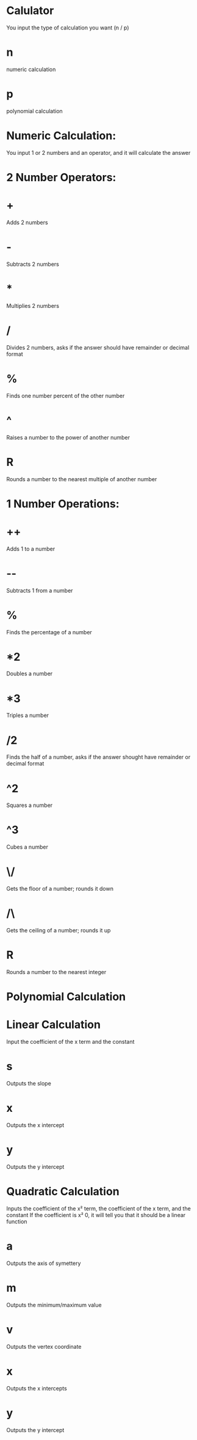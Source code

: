 # Calulator
You input the type of calculation you want (n / p)
# n
numeric calculation
# p
polynomial calculation
# Numeric Calculation:
You input 1 or 2 numbers and an operator, and it will calculate the answer
# 2 Number Operators:
# +
Adds 2 numbers
# -
Subtracts 2 numbers
# *
Multiplies 2 numbers
# /
Divides 2 numbers, asks if the answer should have remainder or decimal format
# %
Finds one number percent of the other number
# ^
Raises a number to the power of another number
# R
Rounds a number to the nearest multiple of another number
# 1 Number Operations:
# ++
Adds 1 to a number
# --
Subtracts 1 from a number
# %
Finds the percentage of a number
# *2
Doubles a number
# *3
Triples a number
# /2
Finds the half of a number, asks if the answer shought have remainder or decimal format
# ^2
Squares a number
# ^3
Cubes a number
# \\/
Gets the floor of a number; rounds it down
# /\
Gets the ceiling of a number; rounds it up
# R
Rounds a number to the nearest integer
# Polynomial Calculation
# Linear Calculation
Input the coefficient of the x term and the constant
# s
Outputs the slope
# x
Outputs the x intercept
# y
Outputs the y intercept
# Quadratic Calculation
Inputs the coefficient of the x² term, the coefficient of the x term, and the constant
If the coefficient is x² 0, it will tell you that it should be a linear function
# a
Outputs the axis of symettery
# m
Outputs the minimum/maximum value
# v
Outputs the vertex coordinate
# x
Outputs the x intercepts
# y
Outputs the y intercept

